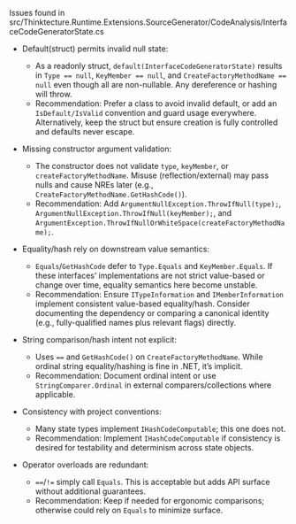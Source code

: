 Issues found in src/Thinktecture.Runtime.Extensions.SourceGenerator/CodeAnalysis/InterfaceCodeGeneratorState.cs

- Default(struct) permits invalid null state:
  - As a readonly struct, `default(InterfaceCodeGeneratorState)` results in `Type == null`, `KeyMember == null`, and `CreateFactoryMethodName == null` even though all are non-nullable. Any dereference or hashing will throw.
  - Recommendation: Prefer a class to avoid invalid default, or add an `IsDefault/IsValid` convention and guard usage everywhere. Alternatively, keep the struct but ensure creation is fully controlled and defaults never escape.

- Missing constructor argument validation:
  - The constructor does not validate `type`, `keyMember`, or `createFactoryMethodName`. Misuse (reflection/external) may pass nulls and cause NREs later (e.g., `CreateFactoryMethodName.GetHashCode()`).
  - Recommendation: Add `ArgumentNullException.ThrowIfNull(type);`, `ArgumentNullException.ThrowIfNull(keyMember);`, and `ArgumentException.ThrowIfNullOrWhiteSpace(createFactoryMethodName);`.

- Equality/hash rely on downstream value semantics:
  - `Equals`/`GetHashCode` defer to `Type.Equals` and `KeyMember.Equals`. If these interfaces’ implementations are not strict value-based or change over time, equality semantics here become unstable.
  - Recommendation: Ensure `ITypeInformation` and `IMemberInformation` implement consistent value-based equality/hash. Consider documenting the dependency or comparing a canonical identity (e.g., fully-qualified names plus relevant flags) directly.

- String comparison/hash intent not explicit:
  - Uses `==` and `GetHashCode()` on `CreateFactoryMethodName`. While ordinal string equality/hashing is fine in .NET, it’s implicit.
  - Recommendation: Document ordinal intent or use `StringComparer.Ordinal` in external comparers/collections where applicable.

- Consistency with project conventions:
  - Many state types implement `IHashCodeComputable`; this one does not.
  - Recommendation: Implement `IHashCodeComputable` if consistency is desired for testability and determinism across state objects.

- Operator overloads are redundant:
  - `==`/`!=` simply call `Equals`. This is acceptable but adds API surface without additional guarantees.
  - Recommendation: Keep if needed for ergonomic comparisons; otherwise could rely on `Equals` to minimize surface.
